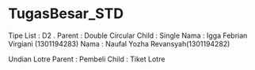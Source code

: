 # TugasBesar_STD
Tipe List : D2 .
Parent : Double Circular
Child  : Single
Nama : Igga Febrian Virgiani (1301194283) 
Nama : Naufal Yozha Revansyah(1301194282)

Undian Lotre
Parent : Pembeli
Child  : Tiket Lotre
